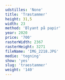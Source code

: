 ```yaml
---
udstilles: 'None'
title: 'Træstammer'
height: 31,5
width: 23
method: 'Blyant på papir'
year: 2020
price: '700'
rasterWidth: 2367
rasterHeight: 3271
fileName: 'IMG_2218.JPG'
medie: 'tegning'
show: 'yes'
slug: 'traestammer'
weight: '140'
---
```

